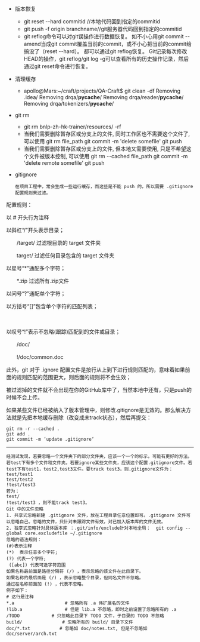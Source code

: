 + 版本恢复
	+ git reset --hard commitid  //本地代码回到指定的commitid
	+ git push -f origin branchname//git服务器代码回到指定的commitid
	+ git reflog命令可以对git误操作进行数据恢复。
	如不小心用git commit --amend当成git commit覆盖当前的commit，或不小心把当前的commit给搞没了（reset --hard）。 都可以通过git reflog恢复。
	Git记录每次修改HEAD的操作，git reflog/git log -g可以查看所有的历史操作记录，然后通过git reset命令进行恢复。
+ 清理缓存
	+ apollo@Mars:~/craft/projects/QA-Craft$ git clean -df
	Removing .idea/
	Removing drqa/__pycache__/
	Removing drqa/reader/__pycache__/
	Removing drqa/tokenizers/__pycache__/

+ git rm 
  + git rm  bnlp-zh-hk-trainer/resources/ -rf
  + 当我们需要删除暂存区或分支上的文件, 同时工作区也不需要这个文件了, 可以使用
      git rm file_path
      git commit -m 'delete somefile'
      git push
  + 当我们需要删除暂存区或分支上的文件, 但本地又需要使用, 只是不希望这个文件被版本控制, 可以使用
      git rm --cached file_path
      git commit -m 'delete remote somefile'
      git push
  
+ gitignore
  ```
  在项目工程中，常会生成一些运行缓存，而这些是不能 push 的，所以需要 .gitignore 配置规则来过滤。

配置规则：

以 # 开头行为注释  

以斜杠“/”开头表示目录；

　　/target/ 过滤根目录的 target 文件夹

　　target/ 过滤任何目录包含的 target 文件夹

以星号“*”通配多个字符；

　　*.zip 过滤所有.zip文件

以问号“?”通配单个字符；

 

以方括号“[]”包含单个字符的匹配列表；

　　

以叹号“!”表示不忽略(跟踪)匹配到的文件或目录；

　　/doc/

　　!/doc/common.doc

此外，git 对于 .ignore 配置文件是按行从上到下进行规则匹配的，意味着如果前面的规则匹配的范围更大，则后面的规则将不会生效；

被过滤掉的文件就不会出现在你的GitHub库中了，当然本地中还有，只是push的时候不会上传。

 

如果某些文件已经被纳入了版本管理中，则修改.gitignore是无效的。那么解决方法就是先把本地缓存删除（改变成未track状态），然后再提交：

    git rm -r --cached .
    git add .
    git commit -m ‘update .gitignore‘

---

    经测试发现，若要忽略一个文件夹下的部分文件夹，应该一个一个的标示。可能有更好的方法。
    若test下有多个文件和文件夹。若要ignore某些文件夹，应该这个配置.gitignore文件。若test下有test1，test2,test3文件。要track test3，则.gitignore文件为：
    test/test1
    test/test2
    !test/test3
    若为：
    test/
    !test/test3 ，则不能track test3。
    Git 中的文件忽略
    1. 共享式忽略新建 .gitignore 文件，放在工程目录任意位置即可。.gitignore 文件可以忽略自己。忽略的文件，只针对未跟踪文件有效，对已加入版本库的文件无效。
    2. 独享式忽略针对具体版本库 ：.git/info/exclude针对本地全局：  git config --global core.excludefile ~/.gitignore
    忽略的语法规则：
    (#)表示注释
    (*)  表示任意多个字符; 
    (?) 代表一个字符;
     ([abc]) 代表可选字符范围
    如果名称最前面是路径分隔符 (/) ，表示忽略的该文件在此目录下。
    如果名称的最后面是 (/) ，表示忽略整个目录，但同名文件不忽略。
    通过在名称前面加 (!) ，代表不忽略。
    例子如下：
    # 这行是注释
    *.a                   # 忽略所有 .a 伟扩展名的文件
    !lib.a                # 但是 lib.a 不忽略，即时之前设置了忽略所有的 .a
    /TODO            # 只忽略此目录下 TODO 文件，子目录的 TODO 不忽略 
    build/               # 忽略所有的 build/ 目录下文件
    doc/*.txt           # 忽略如 doc/notes.txt, 但是不忽略如 doc/server/arch.txt 
  ```
